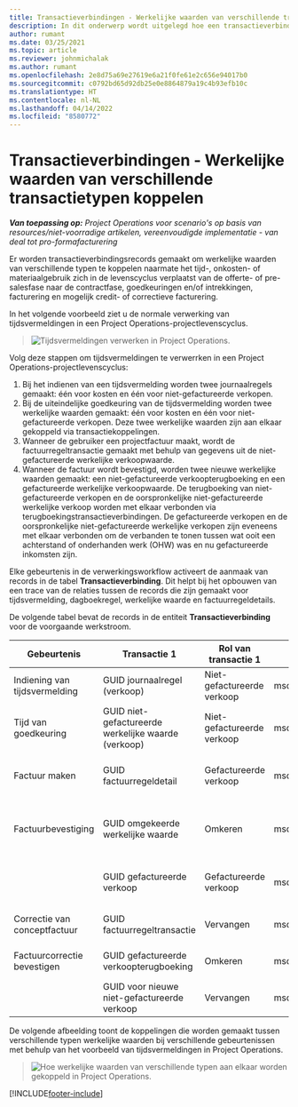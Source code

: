 ```yaml
---
title: Transactieverbindingen - Werkelijke waarden van verschillende transactietypen koppelen
description: In dit onderwerp wordt uitgelegd hoe een transactieverbinding wordt gebruikt om werkelijke waarden van verschillende typen te koppelen om winstgevendheid, factureringsachterstanden en berekeningen van gefactureerde versus niet-gefactureerde inkomsten te helpen volgen.
author: rumant
ms.date: 03/25/2021
ms.topic: article
ms.reviewer: johnmichalak
ms.author: rumant
ms.openlocfilehash: 2e8d75a69e27619e6a21f0fe61e2c656e94017b0
ms.sourcegitcommit: c0792bd65d92db25e0e8864879a19c4b93efb10c
ms.translationtype: HT
ms.contentlocale: nl-NL
ms.lasthandoff: 04/14/2022
ms.locfileid: "8580772"
---
```

# <a name="transaction-connections---link-actuals-of-different-transaction-types"></a>Transactieverbindingen - Werkelijke waarden van verschillende transactietypen koppelen

_**Van toepassing op:** Project Operations voor scenario's op basis van resources/niet-voorradige artikelen, vereenvoudigde implementatie - van deal tot pro-formafacturering_

Er worden transactieverbindingsrecords gemaakt om werkelijke waarden van verschillende typen te koppelen naarmate het tijd-, onkosten- of materiaalgebruik zich in de levenscyclus verplaatst van de offerte- of pre-salesfase naar de contractfase, goedkeuringen en/of intrekkingen, facturering en mogelijk credit- of correctieve facturering.

In het volgende voorbeeld ziet u de normale verwerking van tijdsvermeldingen in een Project Operations-projectlevenscyclus.

> ![Tijdsvermeldingen verwerken in Project Operations.](media/basic-guide-17.png)

Volg deze stappen om tijdsvermeldingen te verwerrken in een Project Operations-projectlevenscyclus: 

1. Bij het indienen van een tijdsvermelding worden twee journaalregels gemaakt: één voor kosten en één voor niet-gefactureerde verkopen. 
2. Bij de uiteindelijke goedkeuring van de tijdsvermelding worden twee werkelijke waarden gemaakt: één voor kosten en één voor niet-gefactureerde verkopen. Deze twee werkelijke waarden zijn aan elkaar gekoppeld via transactiekoppelingen.
3. Wanneer de gebruiker een projectfactuur maakt, wordt de factuurregeltransactie gemaakt met behulp van gegevens uit de niet-gefactureerde werkelijke verkoopwaarde.
4. Wanneer de factuur wordt bevestigd, worden twee nieuwe werkelijke waarden gemaakt: een niet-gefactureerde verkoopterugboeking en een gefactureerde werkelijke verkoopwaarde. De terugboeking van niet-gefactureerde verkopen en de oorspronkelijke niet-gefactureerde werkelijke verkoop worden met elkaar verbonden via terugboekingstransactieverbindingen. De gefactureerde verkopen en de oorspronkelijke niet-gefactureerde werkelijke verkopen zijn eveneens met elkaar verbonden om de verbanden te tonen tussen wat ooit een achterstand of onderhanden werk (OHW) was en nu gefactureerde inkomsten zijn.   

Elke gebeurtenis in de verwerkingsworkflow activeert de aanmaak van records in de tabel **Transactieverbinding**. Dit helpt bij het opbouwen van een trace van de relaties tussen de records die zijn gemaakt voor tijdsvermelding, dagboekregel, werkelijke waarde en factuurregeldetails.

De volgende tabel bevat de records in de entiteit **Transactieverbinding** voor de voorgaande werkstroom.

|Gebeurtenis                   |Transactie 1                 |Rol van transactie 1 |Type van transactie 1       |Transactie 2          |Rol van transactie 2 |Type van transactie 2 |
|------------------------|------------------------------|---------------|-----------------------------|-----------------------------|-------------------|-------------------|
|Indiening van tijdsvermelding   |GUID journaalregel (verkoop)     |Niet-gefactureerde verkoop |msdyn_journalline            |GUID journaalregel (kosten)     |Kosten            |msdyn_journalline  |
|Tijd van goedkeuring           |GUID niet-gefactureerde werkelijke waarde (verkoop)  |Niet-gefactureerde verkoop |msdyn_actual                 |GUID werkelijke kosten       |Kosten            |msdyn_actual       |
|Factuur maken        |GUID factuurregeldetail      |Gefactureerde verkoop   |msdyn_invoicelinetransaction |GUID niet-gefactureerde werkelijke waarde   |Niet-gefactureerde verkoop  |msdyn_actual       |
|Factuurbevestiging    |GUID omgekeerde werkelijke waarde         |Omkeren      |msdyn_actual                 |GUID oorspronkelijke niet-gefactureerde verkoop |Oorspronkelijk        |msdyn_actual       |
|                        |GUID gefactureerde verkoop             |Gefactureerde verkoop   |msdyn_actual                 |GUID niet-gefactureerde werkelijke waarde   |Niet-gefactureerde verkoop  |msdyn_actual       |
|Correctie van conceptfactuur |GUID factuurregeltransactie|Vervangen      |msdyn_invoicelinetransaction |GUID gefactureerde verkoop            |Oorspronkelijk        |msdyn_actual       |
|Factuurcorrectie bevestigen|GUID gefactureerde verkoopterugboeking  |Omkeren      |msdyn_actual                 |GUID gefactureerde verkoop            |Oorspronkelijk        |msdyn_actual       |
|                        |GUID voor nieuwe niet-gefactureerde verkoop |Vervangen            |msdyn_actual                 |GUID gefactureerde verkoop            |Oorspronkelijk        |msdyn_actual       |


De volgende afbeelding toont de koppelingen die worden gemaakt tussen verschillende typen werkelijke waarden bij verschillende gebeurtenissen met behulp van het voorbeeld van tijdsvermeldingen in Project Operations.

> ![Hoe werkelijke waarden van verschillende typen aan elkaar worden gekoppeld in Project Operations.](media/TransactionConnections.png)

[!INCLUDE[footer-include](../includes/footer-banner.md)]
